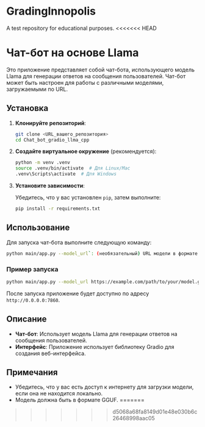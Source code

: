 # GradingInnopolis
A test repository for educational purposes.
<<<<<<< HEAD

# Чат-бот на основе Llama

Это приложение представляет собой чат-бота, использующего модель Llama для генерации ответов на сообщения пользователей. Чат-бот может быть настроен для работы с различными моделями, загружаемыми по URL.

## Установка

1. **Клонируйте репозиторий**:

   ```bash
   git clone <URL_вашего_репозитория>
   cd Chat_bot_gradio_llma_cpp
   ```

2. **Создайте виртуальное окружение** (рекомендуется):

   ```bash
   python -m venv .venv
   source .venv/bin/activate  # Для Linux/Mac
   .venv\Scripts\activate  # Для Windows
   ```

3. **Установите зависимости**:

   Убедитесь, что у вас установлен `pip`, затем выполните:

   ```bash
   pip install -r requirements.txt
   ```

## Использование

Для запуска чат-бота выполните следующую команду:

```bash
python main/app.py --model_url`: (необязательный) URL модели в формате GGUF. По умолчанию используется: https://huggingface.co/bartowski/gemma-2-2b-it-GGUF/resolve/main/gemma-2-2b-it-Q8_0.gguf
```
### Пример запуска
```bash
python main/app.py --model_url https://example.com/path/to/your/model.gguf
```

После запуска приложение будет доступно по адресу `http://0.0.0.0:7860`.

## Описание

- **Чат-бот**: Использует модель Llama для генерации ответов на сообщения пользователей.
- **Интерфейс**: Приложение использует библиотеку Gradio для создания веб-интерфейса.

## Примечания

- Убедитесь, что у вас есть доступ к интернету для загрузки модели, если она не находится локально.
- Модель должна быть в формате GGUF.
=======
>>>>>>> d5068a68fa8149d01e48e030b6c26468998aac05
